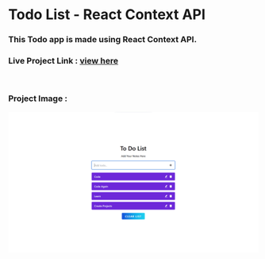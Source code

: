 # Todo List - React Context API

### This Todo app is made using React Context API.

### Live Project Link : [ view here ](https://todo-app-context.onrender.com/)

<br/>

### __Project Image :__
![Project Preview Image](./preview.png)
